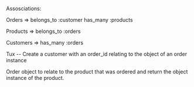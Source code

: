 Assosciations:

Orders => belongs_to :customer
has_many :products

Products => belongs_to :orders

Customers => has_many :orders

Tux -- Create a customer with an order_id relating to the object of an order instance

Order object to relate to the product that was ordered and return the object instance of the product.
